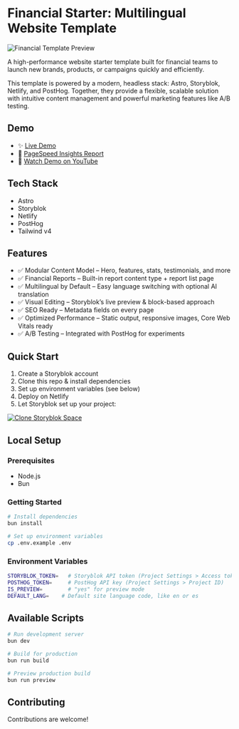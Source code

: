 # Financial Starter: Multilingual Website Template

![Financial Template Preview](https://a.storyblok.com/f/286134095425736/1440x1072/f40bf47ee3/template-thumbnail.png)

A high-performance website starter template built for financial teams to launch new brands, products, or campaigns quickly and efficiently.

This template is powered by a modern, headless stack: Astro, Storyblok, Netlify, and PostHog. Together, they provide a flexible, scalable solution with intuitive content management and powerful marketing features like A/B testing.

## Demo
- ✨ [Live Demo](https://astro-storyblok-template.netlify.app/)
- 💨 [PageSpeed Insights Report](https://pagespeed.web.dev/analysis/https-astro-storyblok-template-netlify-app/04ge88qxbi?form_factor=desktop)
- 🍿 [Watch Demo on YouTube](https://www.youtube.com/watch?v=2hPhwubis7Q)

## Tech Stack
- Astro
- Storyblok
- Netlify
- PostHog
- Tailwind v4

## Features
- ✅ Modular Content Model – Hero, features, stats, testimonials, and more
- ✅ Financial Reports – Built-in report content type + report list page
- ✅ Multilingual by Default – Easy language switching with optional AI translation
- ✅ Visual Editing – Storyblok’s live preview & block-based approach
- ✅ SEO Ready – Metadata fields on every page
- ✅ Optimized Performance – Static output, responsive images, Core Web Vitals ready
- ✅ A/B Testing – Integrated with PostHog for experiments


## Quick Start
1. Create a Storyblok account
2. Clone this repo & install dependencies
3. Set up environment variables (see below)
4. Deploy on Netlify
5. Let Storyblok set up your project:

[![Clone Storyblok Space](https://a.storyblok.com/f/286134095425736/867x146/a357885bea/clone-button.png)](https://astro-storyblok-template.netlify.app/.netlify/functions/clone-storyblok-space)

## Local Setup

### Prerequisites
- Node.js
- Bun

### Getting Started
```bash
# Install dependencies
bun install

# Set up environment variables
cp .env.example .env
```

### Environment Variables
```bash
STORYBLOK_TOKEN=   # Storyblok API token (Project Settings > Access token)
POSTHOG_TOKEN=     # PostHog API key (Project Settings > Project ID)
IS_PREVIEW=        # "yes" for preview mode
DEFAULT_LANG=    # Default site language code, like en or es
```

## Available Scripts
```bash
# Run development server
bun dev

# Build for production
bun run build

# Preview production build
bun run preview
```

## Contributing
Contributions are welcome!
